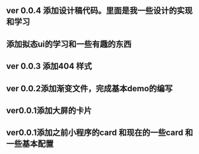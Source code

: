 
## ver 0.0.4 添加设计稿代码。里面是我一些设计的实现和学习
## 添加拟态ui的学习和一些有趣的东西
## ver 0.0.3 添加404 样式
## ver 0.0.2添加渐变文件，完成基本demo的编写
## ver0.0.1添加大屏的卡片
## ver0.0.1添加之前小程序的card 和现在的一些card 和 一些基本配置

